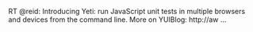 <!--
id: 1014511419
link: http://kevinisom.info/post/1014511419/rt-reid-introducing-yeti-run-javascript-unit
slug: rt-reid-introducing-yeti-run-javascript-unit
date: Fri Aug 27 2010 02:39:13 GMT+1200 (NZST)
raw: {"blog_name":"kevinisom","id":1014511419,"post_url":"http://kevinisom.info/post/1014511419/rt-reid-introducing-yeti-run-javascript-unit","slug":"rt-reid-introducing-yeti-run-javascript-unit","type":"text","date":"2010-08-26 14:39:13 GMT","timestamp":1282833553,"state":"published","format":"html","reblog_key":"9vjW4LT8","tags":[],"short_url":"http://tmblr.co/Zw68YyyU3Sx","highlighted":[],"feed_item":"http://twitter.com/kev_nz/statuses/22129084517","from_feed_id":"650289","note_count":0,"title":null,"body":"<p>RT @reid: Introducing Yeti: run JavaScript unit tests in multiple browsers and devices from the command line. More on YUIBlog: http://aw &#8230;</p>"}
publish: 2010-08-027
tags: 
title: null
-->


RT @reid: Introducing Yeti: run JavaScript unit tests in multiple
browsers and devices from the command line. More on YUIBlog: http://aw …


